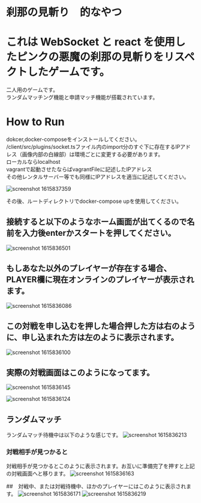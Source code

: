 
刹那の見斬り　的なやつ
===
# これは WebSocket と react を使用したピンクの悪魔の刹那の見斬りをリスペクトしたゲームです。

二人用のゲームです。  
ランダムマッチング機能と申請マッチ機能が搭載されています。
# How to Run  
dokcer,docker-composeをインストールしてください。  
/client/src/plugins/socket.tsファイル内のimport分のすぐ下に存在するIPアドレス（画像内部の白線部）は環境ごとに変更する必要があります。  
ローカルならlocalhost  
vagrantで起動させたならばvagrantFileに記述したIPアドレス  
その他レンタルサーバー等でも同様にIPアドレスを適当に記述してください。

![screenshot 1615837359](https://user-images.githubusercontent.com/48460859/111211808-331cf080-8612-11eb-8f71-b3e8cac531e0.jpg)

その後、ルートディレクトリでdocker-compose upを使用してください。


## 接続すると以下のようなホーム画面が出てくるので名前を入力後enterかスタートを押してください。
![screenshot 1615836501](https://user-images.githubusercontent.com/48460859/111210005-0cf65100-8610-11eb-8085-7aa80426fe8a.jpg)

## もしあなた以外のプレイヤーが存在する場合、PLAYER欄に現在オンラインのプレイヤーが表示されます。
![screenshot 1615836086](https://user-images.githubusercontent.com/48460859/111210167-4333d080-8610-11eb-8e5c-59e491404c8a.jpg)

## この対戦を申し込むを押した場合押した方は右のように、申し込まれた方は左のように表示されます。
![screenshot 1615836100](https://user-images.githubusercontent.com/48460859/111210348-7bd3aa00-8610-11eb-9be4-9349dd8d307c.jpg)

## 実際の対戦画面はこのようになってます。

![screenshot 1615836145](https://user-images.githubusercontent.com/48460859/111210442-99a10f00-8610-11eb-9609-673b044e42e1.jpg)

![screenshot 1615836124](https://user-images.githubusercontent.com/48460859/111210526-b2112980-8610-11eb-8f31-ca586bece497.jpg)

## ランダムマッチ
ランダムマッチ待機中は以下のような感じです。
![screenshot 1615836213](https://user-images.githubusercontent.com/48460859/111210674-dec54100-8610-11eb-9a9e-b207a463e3a8.jpg)
### 対戦相手が見つかると
対戦相手が見つかるとこのように表示されます。お互いに準備完了を押すと上記の対戦画面へと移ります。
![screenshot 1615836163](https://user-images.githubusercontent.com/48460859/111210792-04524a80-8611-11eb-83d7-db5736a9fa67.jpg)

##　対戦中、または対戦待機中、ほかのプレイヤーにはこのように表示されます。
![screenshot 1615836171](https://user-images.githubusercontent.com/48460859/111211024-48dde600-8611-11eb-8164-8556e0cadcd2.jpg)
![screenshot 1615836219](https://user-images.githubusercontent.com/48460859/111211036-4aa7a980-8611-11eb-9d0a-07172b05d1e0.jpg)
